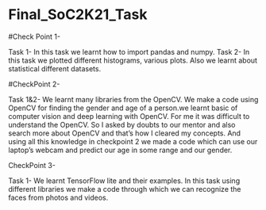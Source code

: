 # Final_SoC2K21_Task

#Check Point 1-

Task 1- In this task we learnt how to import pandas and numpy.
Task 2- In this task we plotted different histograms, various plots. Also we learnt about statistical different datasets.

#CheckPoint 2-

Task 1&2- We learnt many libraries from the OpenCV. We make a code using OpenCV for finding the gender and age of a person.we learnt basic of computer vision and deep learning with OpenCV. For me it was difficult to understand the OpenCV. So I asked by doubts to our mentor and also search more about OpenCV and that’s how I cleared my concepts. And using all this knowledge in checkpoint 2 we made a code which can use our laptop’s webcam and predict our age in some range and our gender.

CheckPoint 3-

Task 1- We learnt TensorFlow lite and their examples. In this task using different libraries we make a code through which we can recognize the faces from photos and videos.

